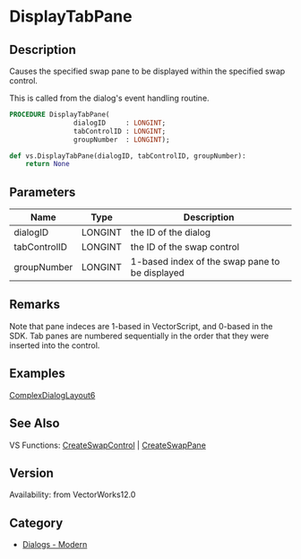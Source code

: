 # DisplayTabPane

## Description
Causes the specified swap pane to be displayed within the specified swap control. 

This is called from the dialog's event handling routine.

```pascal
PROCEDURE DisplayTabPane(
				dialogID     : LONGINT;
				tabControlID : LONGINT;
				groupNumber  : LONGINT);
```

```python
def vs.DisplayTabPane(dialogID, tabControlID, groupNumber):
    return None
```

## Parameters
|Name|Type|Description|
|---|---|---|
|dialogID|LONGINT|the ID of the dialog|
|tabControlID|LONGINT|the ID of the swap control|
|groupNumber|LONGINT|1-based index of the swap pane to be displayed|

## Remarks
Note that pane indeces are 1-based in VectorScript, and 0-based in the SDK.  Tab panes are numbered sequentially in the order that they were inserted into the control.

## Examples
[ComplexDialogLayout6](examples/ComplexDialogLayout6.md)

## See Also
VS Functions:
[CreateSwapControl](CreateSwapControl.md) 
| [CreateSwapPane](CreateSwapPane.md)

## Version
Availability: from VectorWorks12.0

## Category
* [Dialogs - Modern](../Categories/Dialogs%20-%20Modern.md)
